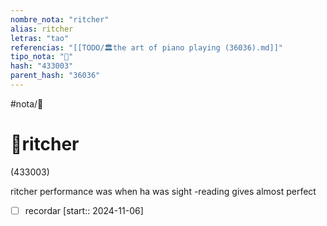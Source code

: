 ```yaml
---
nombre_nota: "ritcher"
alias: ritcher
letras: "tao"
referencias: "[[TODO/🏛️the art of piano playing (36036).md]]"
tipo_nota: "📑"
hash: "433003"
parent_hash: "36036"
---
```


#nota/📑

# 📑ritcher
<div class="hash">(433003)</div>

ritcher performance was when ha was sight -reading gives almost perfect



- [ ] recordar  [start:: 2024-11-06]
